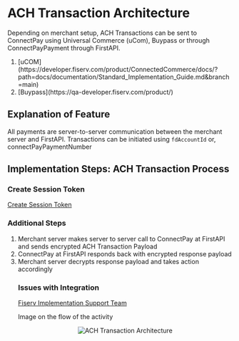 # ACH Transaction Architecture
Depending on merchant setup, ACH Transactions can be sent to ConnectPay using Universal Commerce (uCom), Buypass or through ConnectPayPayment through FirstAPI.

<!-- theme: danger
*Note: Below is information on ConnectPayPayment through FirstAPI. For uCOM and Buypass, you will need to refer to the respective Implementation guide links below for setup*
-->
<ol>
<li>[uCOM](https://developer.fiserv.com/product/ConnectedCommerce/docs/?path=docs/documentation/Standard_Implementation_Guide.md&branch=main)</li>
<li>[Buypass](https://qa-developer.fiserv.com/product/)</li>
</ol>

## Explanation of Feature
All payments are server-to-server communication between the merchant server and FirstAPI. Transactions can be initiated using `fdAccountId` or, connectPayPaymentNumber

## Implementation Steps: ACH Transaction Process
### Create Session Token 
<p>

[Create Session Token](https://qa-developer.fiserv.com/product/ConnectPay/api/?type=post&path=/security/createsessiontoken&branch=develop&version=1.0.0)
</p>

### Additional Steps
<ol>
  <li>Merchant server makes server to server call to ConnectPay at FirstAPI and sends encrypted ACH Transaction Payload</li>
  <li>ConnectPay at FirstAPI responds back with encrypted response payload</li>
  <li>Merchant server decrypts response payload and takes action accordingly</li>

### Issues with Integration
[Fiserv Implementation Support Team](mailto:DL-GBL-VASDelivery@fiserv.com)
<p>Image on the flow of the activity</p>
<center><img src="https://raw.githubusercontent.com/Fiserv/connect-pay/develop/assets/images/ACH Transaction Arch.png" alt="ACH Transaction Architecture" class="center"></center>
